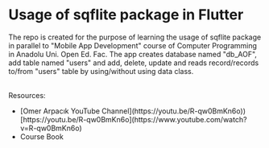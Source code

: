 # Usage of sqflite package in Flutter
<p>The repo is created for the purpose of learning the usage of sqflite package in parallel to "Mobile App Development" course of Computer Programming in Anadolu Uni. Open Ed. Fac. 
The app creates database named "db_AOF", add table named "users" and add, delete, update and reads record/records to/from "users" table by using/without using data class. </p> <br> Resources:<br>
<ul>
   <li>[Omer Arpacık YouTube Channel](https://youtu.be/R-qw0BmKn6o))</li>
   [https://youtu.be/R-qw0BmKn6o](https://www.youtube.com/watch?v=R-qw0BmKn6o)
   <li>Course Book</li>
</ul>
 
   
